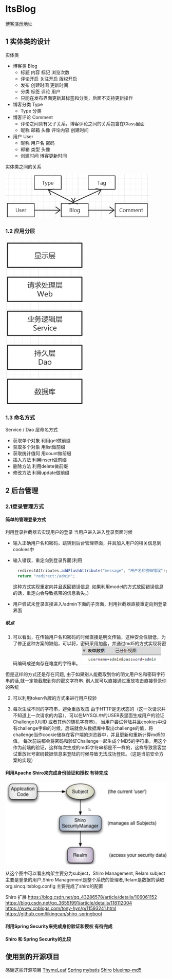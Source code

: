 # ItsBlog

[博客演示地址](http://121.41.55.205:8080/)

## 1 实体类的设计

实体类

- 博客类 Blog
    - 标题 内容 标记 浏览次数
    - 评论开启 关注开启 版权开启
    - 发布 创建时间 更新时间
    - 分类 标签 评论 用户
    - 只能在发布界面更新其标签和分类，后面不支持更新操作
- 博客分类 Type
    - Type 分类
- 博客评论 Comment
    - 评论之间具有父子关系，博客评论之间的关系包含在Class里面
    - 昵称 邮箱 头像 评论内容 创建时间
- 用户 User
    - 昵称 用户名 密码
    - 邮箱 类型 头像
    - 创建时间 博客更新时间

实体类之间的关系

![img.png](readmeResource/img/img.png)

### 1.2 应用分层

![img_1.png](readmeResource/img/img_1.png)

### 1.3 命名方式

Service / Dao 层命名方式

- 获取单个对象 利用get做前缀
- 获取多个对象 用list做前缀
- 获取统计值阿 用count做前缀
- 插入方法 利用insert做前缀
- 删除方法 利用delete做前缀
- 修改方法 利用update做前缀

## 2 后台管理

### 2.1登录管理方式

#### 简单的管理登录方式

利用登录拦截器去实现用户的登录 当用户进入进入登录页面时候

- 输入正确用户名和密码，跳转到后台管理界面，并且加入用户的相关信息到cookies中
- 输入错误，重定向到登录界面(利用
  ```java
    redirectAttributes.addFlashAttribute("message", "用户名和密码错误");
    return "redirect:/admin";
  ```
  这种方式实现重定向并且返回错误信息. 如果利用model的方式放回错误信息的话，重定向会导致携带的信息丢失。)

- 用户尝试未登录直接进入/admin下面的子页面，利用拦截器直接重定向到登录界面

##### 缺点

1. 可以看出，在传输用户名和密码的时候直接是明文传输，这种安全性很低，为了修正这种方案的缺陷，可以将，密码采用加盐，并通过md5的方式实现将密码编码成逆向存在难度的字符串。
   ![img.png](readmeResource/img/img_2.png)

但是这样的方式还是存在问题, 由于如果别人能截取到你的明文用户名和密码字符串的话,就一定能截取到你的密文字符串. 别人就可以直接通过重放攻击直接登录你的系统

2. 可以利用token令牌的方式来进行用户校验

3. 每次生成不同的字符串，避免重放攻击 由于HTTP是无状态的（这一次请求并不知道上一次请求的内容），可以在MYSQL中的USER表里面生成用户的验证Challenge(UUID 或者其他的随机字符串)，
   当用户尝试登陆并且cookies中没有challenge字串的时候，后端就会从数据库中取出challenge的值，将challenge当作cookie储存在客户端的浏览器中，并且更新和重新计算md5的值。
   每次前端都会将密码和验证Challenge一起生成个MD5的字符串，用这个作为前端的验证，这样每次生成的md5字符串都是不一样的，这样导致黑客尝试重放账号密码数据信息来登陆的时候导致无法成功登陆。（这是当前安全方案的实现）

#### 利用Apache Shiro来完成身份验证和授权 有待完成

![Shiro Architects](readmeResource/img/img_4.png)

从这个图中可以看出构架主要分为subject，Shiro Management, Relam subject主要是登录的用户,Shiro Management是整个系统的管理者,Relam是数据的读取
org.sincq.itsblog.config 主要完成了shiro的配置

Shiro 扩展
https://blog.csdn.net/qq_43286578/article/details/106061152
https://blog.csdn.net/qq_36551991/article/details/118112004
https://www.cnblogs.com/tony-hyn/p/11593241.html
https://github.com/likingcan/shiro-springboot

#### 利用Spring Security来完成身份验证和授权 有待完成

#### Shiro 和 Spring Security的比较

## 使用到的开源项目

感谢这些开源项目
[ThymeLeaf](https://www.thymeleaf.org/index.html)
[Spring](https://spring.io/)
[mybatis](https://mybatis.org/mybatis-3/)
[Shiro](https://shiro.apache.org/)
[blueimp-md5](https://www.bootcdn.cn/blueimp-md5/)